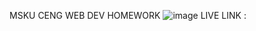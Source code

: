 MSKU CENG WEB DEV HOMEWORK
![image](https://github.com/user-attachments/assets/828fb211-451b-4aec-af78-e9abdcc9af2c)
LIVE LINK :
